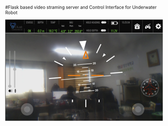 #Flask based video straming server and Control Interface for Underwater Robot

![interface](https://github.com/fan5ga/ROV_UI/blob/master/screenshot.png)


